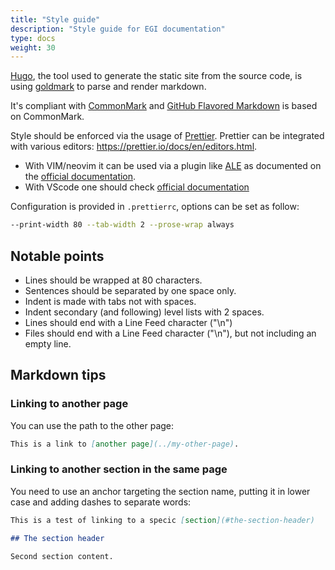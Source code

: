 ```yaml
---
title: "Style guide"
description: "Style guide for EGI documentation"
type: docs
weight: 30
---
```


[Hugo](https://gohugo.io/getting-started/configuration-markup/), the tool used
to generate the static site from the source code, is using
[goldmark](https://github.com/yuin/goldmark/) to parse and render markdown.

It's compliant with [CommonMark](https://spec.commonmark.org/0.29/) and
[GitHub Flavored Markdown](https://github.github.com/gfm/) is based on
CommonMark.

Style should be enforced via the usage of [Prettier](https://prettier.io/).
Prettier can be integrated with various editors:
https://prettier.io/docs/en/editors.html.

- With VIM/neovim it can be used via a plugin like
  [ALE](https://github.com/dense-analysis/ale) as documented on the
  [official documentation](https://prettier.io/docs/en/vim.html).
- With VScode one should check
  [official documentation](https://prettier.io/docs/en/editors.html#visual-studio-code)

Configuration is provided in `.prettierrc`, options can be set as follow:

```sh
--print-width 80 --tab-width 2 --prose-wrap always
```

## Notable points

- Lines should be wrapped at 80 characters.
- Sentences should be separated by one space only.
- Indent is made with tabs not with spaces.
- Indent secondary (and following) level lists with 2 spaces.
- Lines should end with a Line Feed character ("\n")
- Files should end with a Line Feed character ("\n"), but not including an empty
  line.

## Markdown tips

### Linking to another page

You can use the path to the other page:

```markdown
This is a link to [another page](../my-other-page).
```

### Linking to another section in the same page

You need to use an anchor targeting the section name, putting it in lower case
and adding dashes to separate words:

```markdown
This is a test of linking to a specic [section](#the-section-header)

## The section header

Second section content.
```
